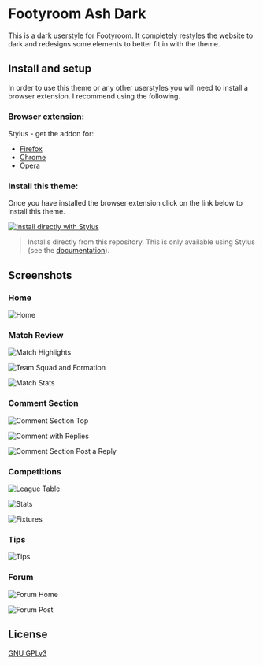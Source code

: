 # Footyroom Ash Dark
This is a dark userstyle for Footyroom. It completely restyles the website to dark and redesigns some elements to better fit in with the theme. 

## Install and setup
In order to use this theme or any other userstyles you will need to install a browser extension. I recommend using the following.

### Browser extension: 
Stylus - get the addon for: 
* [Firefox](https://addons.mozilla.org/en-US/firefox/addon/styl-us/)
* [Chrome](https://chrome.google.com/webstore/detail/stylus/clngdbkpkpeebahjckkjfobafhncgmne) 
* [Opera](https://addons.opera.com/en-gb/extensions/details/stylus/)

### Install this theme:
Once you have installed the browser extension click on the link below to install this theme.

[![Install directly with Stylus](https://img.shields.io/badge/Install%20directly%20with-Stylus-00adad.svg?longCache=true&style=for-the-badge)](https://github.com/ush-ruff/Footyroom-Ash-Dark/raw/main/footyroom.user.css)
  >Installs directly from this repository.
  >This is only available using Stylus (see the [documentation](https://github.com/openstyles/stylus/wiki/Usercss)).

## Screenshots
### Home
![Home](images/scr01.png)

### Match Review
![Match Highlights](images/scr02.png)

![Team Squad and Formation](images/scr10.png)

![Match Stats](images/scr11.png)

### Comment Section
![Comment Section Top](images/scr03.png)

![Comment with Replies](images/scr04.png)

![Comment Section Post a Reply](images/scr05.png)

### Competitions
![League Table](images/scr06.png)

![Stats](images/scr12.png)

![Fixtures](images/scr13.png)

### Tips
![Tips](images/scr07.png)

### Forum
![Forum Home](images/scr08.png)

![Forum Post](images/scr09.png)

## License
[GNU GPLv3](LICENSE)